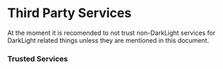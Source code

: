 # Third Party Services

At the moment it is recomended to not trust non-DarkLight services for DarkLight related things unless they are
mentioned in this document.

### Trusted Services
